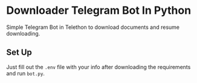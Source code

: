 # Downloader Telegram Bot In Python

Simple Telegram Bot in Telethon to download documents and resume downloading. 

## Set Up
Just fill out the `.env` file with your info after downloading the requirements and run `bot.py`.
